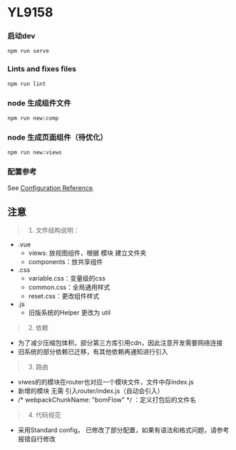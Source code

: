 # YL9158

### 启动dev
```
npm run serve
```

### Lints and fixes files
```
npm run lint
```

### node 生成组件文件
```
npm run new:comp
```

### node 生成页面组件（待优化）
```
npm run new:views
```

### 配置参考
See [Configuration Reference](https://cli.vuejs.org/config/).


## 注意
> 1. 文件结构说明：
- .vue
    - views: 放视图组件，根据 模块 建立文件夹
    - components：放共享组件
- .css
    - variable.css：变量级的css
    - common.css：全局通用样式
    - reset.css：更改组件样式
- .js
    - 旧版系统的Helper 更改为 util

> 2. 依赖
- 为了减少压缩包体积，部分第三方库引用cdn，因此注意开发需要网络连接
- 旧系统的部分依赖已迁移，有其他依赖再通知进行引入

> 3. 路由
- viwes的的模块在router也对应一个模块文件，文件中存index.js
- 新增的模块 无需 引入router/index.js（自动会引入）
- /* webpackChunkName: "bomFlow" */ ：定义打包后的文件名

> 4. 代码规范
- 采用Standard config， 已修改了部分配置，如果有语法和格式问题，请参考报错自行修改